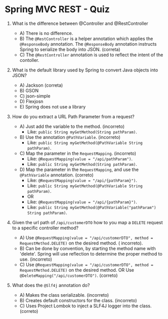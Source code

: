 # Spring MVC REST - Quiz

1. What is the difference between @Controller and @RestController
    - A) There is no difference.
    - B) The `@RestController` is a helper annotation which applies the `@ResponseBody` annotation. The `@ResponseBody`
      annotation instructs Spring to serialize the body into JSON. (correta)
    - C) The `@RestController` annotation is used to reflect the intent of the contoller.

2. What is the default library used by Spring to convert Java objects into JSON?
    - A) Jackson (correta)
    - B) GSON
    - C) json-simple
    - D) Flexjosn
    - E) Spring does not use a library

3. How do you extract a URL Path Parameter from a request?
    - A) Just add the variable to the method. (incorreto)
        - Like: `public String myGetMethod(String pathParam)`.
    - B) Use the annotation `@PathVariable`. (incorreto)
        - Like: `public String myGetMethod(@PathVariable String pathParam)`.
    - C) Map the parameter in the `RequestMapping`. (incorreto)
        - Like: `@RequestMapping(value = "/api/pathParam")`.
        - Like: `public String myGetMethod(String pathParam)`.
    - D) Map the parameter in the `RequestMapping`, and use the `@PathVariable` annotation. (correto)
        - Like: `@RequestMapping(value = "/api/{pathParam}")`.
        - Like: `public String myGetMethod(@PathVariable String pathParam)`.
        - OR
        - Like: `@RequestMapping(value = "/api/{pathParam}")`.
        - Like: `public String myGetMethod(@PathVariable("pathParam") String pathParam)`.

4. Given the url path of `/api/customerDTO` how to you map a `DELETE` request to a specific controller method?
    - A) Use `@RequestMapping(value = "/api/customerDTO", method = RequestMethod.DELETE)` on the desired method. (
      incorreto).
    - B) Can be done by convention, by starting the method name with 'delete'. Spring will use reflection to determine
      the proper method to use. (incorreto)
    - C) Use `@RequestMapping(value = "/api/customerDTO", method = RequestMethod.DELETE)` on the desired method. OR Use
      `@DeleteMapping("/api/customerDTO")`. (correto)

5. What does the `@Slf4j` annotation do?
    - A) Makes the class serializable. (incorreto)
    - B) Creates default constructors for the class. (incorreto)
    - C) Uses Project Lombok to inject a SLF4J logger into the class. (correto)
